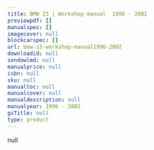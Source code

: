 ```yaml
---
title: BMW Z3 | Workshop manual  1996 - 2002
previewpdf: []
manualspec: []
imagecover: null
blockcarspec: []
url: bmw-z3-workshop-manual1996-2002
downloadid: null
sendowlmd: null
manualprice: null
isbn: null
sku: null
manualtoc: null
manualcover: null
manualdescription: null
manualyear: 1996 - 2002
gsTitle: null
type: product
---
```


null